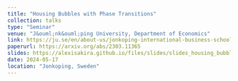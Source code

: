 ```yaml
---
title: "Housing Bubbles with Phase Transitions"
collection: talks
type: "Seminar"
venue: "J&ouml;nk&ouml;ping University, Department of Economics"
link: https://ju.se/en/about-us/jonkoping-international-business-school/about-us/faculty/economics.html
paperurl: https://arxiv.org/abs/2303.11365
slides: https://alexisakira.github.io/files/slides/slides_housing_bubble.pdf
date: 2024-05-17
location: "Jonkoping, Sweden"
---
```

